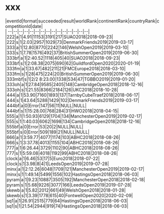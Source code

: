 # xxx


|eventId|format|succeeded|result|worldRank|continentRank|countryRank|competitionId|date|  
|	--|--|--|--|--|--|--|--|--|--|--|--|--|--|--|  
|222|a|1|4.91|11153|3191|217|SUAO2018|2018-09-23|  
|222|s|1|2.03|2957|1029|73|DenmarkFriends2019|2019-03-17|  
|333|a|1|12.80|8770|2242|146|WelshOpen2019|2019-03-10|  
|333|s|1|7.78|1576|492|37|BritishSummerOpen2019|2019-06-30|  
|333bf|a|1|2:40.52|1118|405|40|SUAO2018|2018-09-23|  
|333bf|s|1|2:08.38|2075|690|62|GuildfordOpen2020|2020-01-19|  
|333fm|a|1|33.67|482|211|21|FMCEurope2018|2018-03-10|  
|333fm|s|1|28|475|224|20|BritishSummerOpen2019|2019-06-30|  
|333mbf|s|1|2/2 8:23.00|1338|534|47|TGBBO2019|2019-01-20|  
|333oh|a|1|27.84|9585|2405|148|CambridgeOpen2018|2018-12-16|  
|333oh|s|1|21.55|8366|2184|126|UKC2018|2018-10-28|  
|444|a|1|53.90|7160|1893|137|TarnbyCubeTraef2018|2018-06-17|  
|444|s|1|43.64|5288|1429|102|DenmarkFriends2019|2019-03-17|  
|444bf|a|0|Error|147|56|11|NULL|NULL|  
|444bf|s|1|15:28.00|768|284|31|HWO2018|2018-04-15|  
|555|a|1|1:50.93|6129|1704|134|ManchesterOpen2019|2019-02-17|  
|555|s|1|1:40.03|6062|1698|134|CambridgeOpen2018|2018-12-16|  
|555bf|a|0|Error|53|20|2|NULL|NULL|  
|555bf|s|0|Error|509|189|21|NULL|NULL|  
|666|a|1|3:59.77|4077|1174|103|ABHC2018|2018-08-26|  
|666|s|1|3:37.78|4013|1155|104|ABHC2018|2018-08-26|  
|777|a|1|6:26.44|3729|1102|90|ABHC2018|2018-08-26|  
|777|s|1|5:59.08|4018|1192|99|ABHC2018|2018-08-26|  
|clock|a|1|6.46|53|17|5|Euro2018|2018-07-22|  
|clock|s|1|3.98|8|4|1|LeedsOpen2019|2019-07-28|  
|minx|a|1|2:12.26|6048|1709|121|ManchesterOpen2019|2019-02-17|  
|minx|s|1|1:49.14|5499|1556|102|HastingsOpen2018|2018-06-03|  
|pyram|a|1|9.23|10887|3505|192|ManchesterOpen2018|2018-02-18|  
|pyram|s|1|5.68|9226|3077|166|LeedsOpen2019|2019-07-28|  
|skewb|a|1|5.82|2012|661|49|WelshOpen2018|2018-01-28|  
|skewb|s|1|3.39|1778|615|40|FontwellOpen2020|2020-02-09|  
|sq1|a|1|26.91|2515|779|64|HastingsOpen2018|2018-06-03|  
|sq1|s|1|21.54|2944|919|74|HastingsOpen2018|2018-06-03|  
